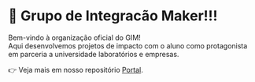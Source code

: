 # 🌟 Grupo de Integracão Maker!!!

Bem-vindo à organização oficial do GIM!  
Aqui desenvolvemos projetos de impacto com o aluno como protagonista em parceria a universidade laboratórios e empresas.  

👉 Veja mais em nosso repositório [Portal](https://github.com/TestGIM/portal).  
